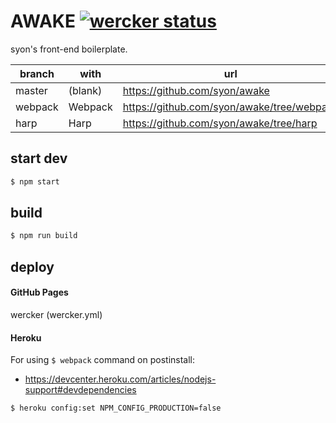 AWAKE [![wercker status](https://app.wercker.com/status/219b82bc57e438e29fe947f92a275fcc/s/master "wercker status")](https://app.wercker.com/project/byKey/219b82bc57e438e29fe947f92a275fcc)
=====

syon's front-end boilerplate.

| branch  | with    | url    |
|---------|---------|--------|
| master  | (blank) | https://github.com/syon/awake |
| webpack | Webpack | https://github.com/syon/awake/tree/webpack |
| harp    | Harp    | https://github.com/syon/awake/tree/harp |


## start dev

```bash
$ npm start
```


## build

```bash
$ npm run build
```


## deploy

#### GitHub Pages
wercker (wercker.yml)

#### Heroku

For using `$ webpack` command on postinstall:

- https://devcenter.heroku.com/articles/nodejs-support#devdependencies

```bash
$ heroku config:set NPM_CONFIG_PRODUCTION=false
```

